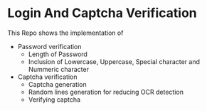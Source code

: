 # Login And Captcha Verification
This Repo shows the implementation of 
- Password verification
  - Length of Password
  - Inclusion of Lowercase, Uppercase, Special character and Nummeric character
- Captcha verification
  - Captcha generation
  - Random lines generation for reducing OCR detection
  - Verifying captcha
 

